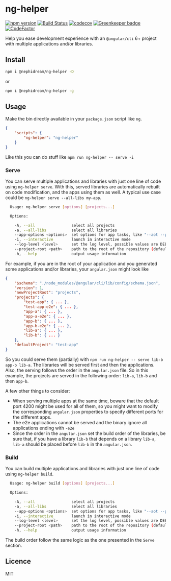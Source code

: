 # ng-helper

[![npm version](https://badge.fury.io/js/%40nephidream%2Fng-helper.svg)](https://badge.fury.io/js/%40nephidream%2Fng-helper) [![Build Status](https://travis-ci.org/WilliamChelman/ng-helper.svg?branch=master)](https://travis-ci.org/WilliamChelman/ng-helper) [![codecov](https://codecov.io/gh/WilliamChelman/ng-helper/branch/master/graph/badge.svg)](https://codecov.io/gh/WilliamChelman/ng-helper) [![Greenkeeper badge](https://badges.greenkeeper.io/WilliamChelman/ng-helper.svg)](https://greenkeeper.io/) [![CodeFactor](https://www.codefactor.io/repository/github/williamchelman/ng-helper/badge)](https://www.codefactor.io/repository/github/williamchelman/ng-helper)

Help you ease development experience with an `@angular/cli` 6+ project with multiple applications and/or libraries.

## Install

```bash
npm i @nephidream/ng-helper -D
```

or

```bash
npm i @nephidream/ng-helper -g
```

## Usage

Make the bin directly available in your `package.json` script like `ng`.

```json
{
    "scripts": {
        "ng-helper": "ng-helper"
    }
}
```

Like this you can do stuff like `npm run ng-helper -- serve -i`

### Serve

You can serve multiple applications and libraries with just one line of code using `ng-helper serve`. With this, served libraries are automatically rebuilt on code modification, and the apps using them as well. A typical use case could be `ng-helper serve --all-libs my-app`.

```bash
  Usage: ng-helper serve [options] [projects...]

  Options:

    -A, --all                select all projects
    -a, --all-libs           select all libraries
    --app-options <options>  set options for app tasks, like "--aot --prod" (if more than one option, you have to put everything between quotes)
    -i, --interactive        launch in interactive mode
    --log-level <level>      set the log level, possible values are DEBUG,LOG,INFO,WARN,ERROR,NONE (default: INFO)
    --project-root <path>    path to the root of the repository (default: current folder)
    -h, --help               output usage information
```

For example, if you are in the root of your application and you generated some applications and/or libraries, your `angular.json` might look like

```json
{
    "$schema": "./node_modules/@angular/cli/lib/config/schema.json",
    "version": 1,
    "newProjectRoot": "projects",
    "projects": {
        "test-app": { ... },
        "test-app-e2e": { ... },
        "app-a": { ... },
        "app-a-e2e": { ... },
        "app-b": { ... },
        "app-b-e2e": { ... },
        "lib-a": { ... },
        "lib-b": { ... }
    },
    "defaultProject": "test-app"
}
```

So you could serve them (partially) with `npm run ng-helper -- serve lib-b app-b lib-a`. The libraries will be served first and then the applications. Also, the serving follows the order in the `angular.json` file. So in this example, the projects are served in the following order: `lib-a`, `lib-b` and then `app-b`.

A few other things to consider:

*   When serving multiple apps at the same time, beware that the default port 4200 might be used for all of them, so you might want to modify the corresponding `angular.json` properties to specify different ports for the different apps.
*   The e2e applications cannot be served and the binary ignore all applications ending with `-e2e`
*   Since the order in the `angular.json` set the build order of the libraries, be sure that, if you have a library `lib-b` that depends on a library `lib-a`, `lib-a` should be placed before `lib-b` in the `angular.json`.

### Build

You can build multiple applications and libraries with just one line of code using `ng-helper build`.

```bash
  Usage: ng-helper build [options] [projects...]

  Options:

    -A, --all                select all projects
    -a, --all-libs           select all libraries
    --app-options <options>  set options for app tasks, like "--aot --prod" (if more than one option, you have to put everything between quotes)
    -i, --interactive        launch in interactive mode
    --log-level <level>      set the log level, possible values are DEBUG,LOG,INFO,WARN,ERROR,NONE (default: INFO)
    --project-root <path>    path to the root of the repository (default: current folder)
    -h, --help               output usage information
```

The build order follow the same logic as the one presented in the `Serve` section.

## Licence

MIT
